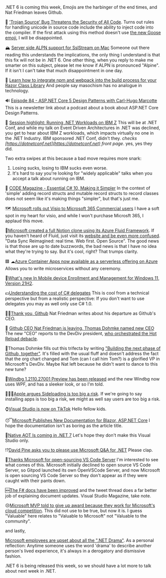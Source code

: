 .NET 6 is coming this week, Emojis are the harbinger of the end times, and Nat Friedman leaves Github.

🐎 ['Trojan Source' Bug Threatens the Security of All Code](https://krebsonsecurity.com/2021/11/trojan-source-bug-threatens-the-security-of-all-code/). Turns out rules for handling unicode in source code include the ability to inject code into the compiler.  If the first attack using this method doesn't use [the new Goose emoji](https://www.unicode.org/L2/L2021/21219-goose-emoji.pdf), I will be disappointed.

🏔 [Server side ALPN support for SslStream on Mac](https://github.com/dotnet/runtime/issues/27727)  Someone out there reading this understands the implications, the only thing I understand is that this fix will not be in .NET 6.  One other thing, when you reply to make me smarter on this subject, please let me know if ALPN is pronounced "Alpine". If it isn't I can't take that much disappointment in one day.

🔗 [Learn how to integrate npm and webpack into the build process for your Razor Class Library](https://twitter.com/aspnet/status/1455214336431910915) And people say masochism has no analogue in technology.

🔊 [Episode 84 - ASP.NET Core 5 Design Patterns with Carl-Hugo Marcotte](https://dotnetcore.show/episode-84-asp-net-core-5-design-patterns-with-carl-hugo-marcotte/)  This is a newsletter link about a podcast about a book about ASP.NET Core Design Patterns.

💾 [Session highlight: Running .NET Workloads on IBM Z](https://twitter.com/ZayrusRomero/status/1455207853195673600) This will be at .NET Conf, and while my talk on Event Driven Architectures in .NET was declined, you get to hear about IBM Z workloads, which impacts virtually no one in the .NET Industry. IBM sponsored .NET Conf, didn't they. *checks [https://dotnetconf.net](https://dotnetconf.net) front page*. yes, yes they did.  

Two extra swipes at this because a bad move requires more snark:

1. Losing sucks, losing to IBM sucks even worse.
2. It's hard to say you're looking for "widely applicable" talks when you accept a talk about running on IBM.

📝 [CODE Magazine - Essential C# 10, Making it Simpler](https://www.codemag.com/article/2111052) In the context of 'simple' adding record structs and mutable record structs to record classes does not seem like it's making things "simpler", but that's just me.

🗺 [Microsoft rolls out Visio to Microsoft 365 Commercial users](https://twitter.com/jerrynixon/status/1455234461801455616) I have a soft spot in my heart for visio, and while I won't purchase Microsft 365, I applaud this move.

🥤[Microsoft created a full Notion clone using its Azure Fluid Framework](https://twitter.com/Suhail/status/1455553539552382979). If you haven't heard of Fluid, just visit its [website and be even more confused](https://fluidframework.com/).  "Data Sync Reimagined: real time. Web first. Open Source".  The good news is that those are up to date buzzwords, the bad news is that I have no idea what they're trying to say. But it's cool, right?  That trumps clarity.

🟦 ☁[Azure Container Apps now available as a serverless offering on Azure](https://twitter.com/jeffhollan/status/1455553207468388354) Allows you to write microservices without any ceremony.

📱[What's new In Mobile device Enrollment and Management for Windows 11, Version 21H2](https://docs.microsoft.com/en-us/windows/client-management/mdm/new-in-windows-mdm-enrollment-management).

💵[Understanding the cost of C# delegates](https://devblogs.microsoft.com/dotnet/understanding-the-cost-of-csharp-delegates/) This is cool from a technical perspective but from a realistic perspective: If you don't want to use delegates you may as well only use C# 1.0.

🙇‍♂️[Thank you, Github](https://github.blog/2021-11-03-thank-you-github/) Nat Friedman writes about his departure as Github's CEO.

🚪 [Github CEO Nat Friedman is leaving, Thomas Dohmke named new CEO](https://www.protocol.com/bulletins/github-new-ceo-nat-friedman) The new "CEO" reports to the DevDiv president, [who orchestrated the Hot Reload debacle](https://georgestocker.com/2021/10/25/last-week-in-net-65-lets-skip-to-the-part-where-you-dont-do-this-again/).

👋Thomas Dohmke fills out this trifecta by writing ["Building the next phase of Github, together"](https://github.blog/2021-11-03-building-the-next-phase-of-github-together/). It's filled with the usual fluff and doesn't address the fact that the org chart changed and Tom (can I call him Tom?) is a glorified VP in Microsoft's DevDiv.  Maybe Nat left because he didn't want to dance to this new tune?

🌠[Windbg 1.2110.27001 Preview has been released](https://twitter.com/timmisiak/status/1455974369390260224) and the new Windbg now uses WPF, and has a sleeker look, or so I'm told.

🙊🙉🙈[Apple argues Sideloading is too big a risk](https://www.theverge.com/2021/11/3/22761724/apple-craig-federighi-ios-sideloading-web-summit-2021-european-commission-digital-markets-act).  If we're going to say installing apps is too big a risk, we might as well say users are too big a risk.

⌚[Visual Studio is now on TikTok](https://www.tiktok.com/@visualstudio/video/7026423558041537839) Hello fellow kids.

😴[Microsoft Publishes New Documentation for Blazor, ASP.NET Core](https://visualstudiomagazine.com/articles/2021/11/04/new-aspnet-core-docs.aspx) I hope the documentation isn't as boring as the article title.

🤑[Native AOT Is coming in .NET 7](https://github.com/dotnet/runtime/issues/61231) Let's hope they don't make this Visual Studio only.

⁉[David Pine asks you to please use Microsoft Q&A for .NET](https://twitter.com/davidpine7/status/1456609421048549385?s=20) Please clap.

🙏[Thanks Microsoft for open-sourcing VS Code Server](https://www.gitpod.io/blog/vscode-server) I'm interested to see what comes of this.  Microsoft initially declined to open source VS Code Server, so Gitpod launched its own OpenVSCode Server, and now Microsoft is open sourcing VS Code Server so they don't appear as if they were caught with their pants down.

🆕[The F# docs have been improved](https://twitter.com/dsymetweets/status/1456610376171274241) and the tweet thread does a far better job of explaining document updates.  Visual Studio Magazine, take note.

😒[Microsoft MVP told to give up award because they work for Microsoft's cloud competition](https://twitter.com/RajYRaman/status/1457089745410875397).  This did not use to be true, but now it is.  I guess "Valuable" here relates to "Valuable to Microsoft" not "Valuable to the community".

and lastly,

[Microsoft employees are upset about all the ".NET Drama"](https://twitter.com/davidwengier/status/1457135558409347077).  As a personal reflection: Anytime someone uses the word 'drama' to describe another person's lived experience, it's always in a derogatory and dismissive fashion.

.NET 6 is being released this week, so we should have a lot more to talk about next week in .NET.


